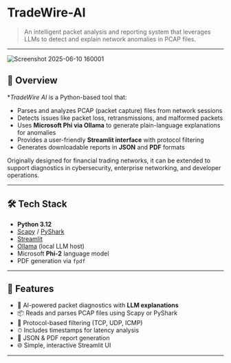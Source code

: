 # TradeWire-AI 
> An intelligent packet analysis and reporting system that leverages LLMs to detect and explain network anomalies in PCAP files.

---
![Screenshot 2025-06-10 160001](https://github.com/user-attachments/assets/58b5564c-e36e-40b9-b87d-385ad2a57251)




## 📌 Overview

**TradeWire AI* is a Python-based tool that:
- Parses and analyzes PCAP (packet capture) files from network sessions
- Detects issues like packet loss, retransmissions, and malformed packets
- Uses **Microsoft Phi via Ollama** to generate plain-language explanations for anomalies
- Provides a user-friendly **Streamlit interface** with protocol filtering
- Generates downloadable reports in **JSON** and **PDF** formats

Originally designed for financial trading networks, it can be extended to support diagnostics in cybersecurity, enterprise networking, and developer operations.

---

## 🛠️ Tech Stack

- **Python 3.12**
- [Scapy](https://scapy.net/) / [PyShark](https://github.com/KimiNewt/pyshark)
- [Streamlit](https://streamlit.io/)
- [Ollama](https://ollama.com/) (local LLM host)
- Microsoft **Phi-2** language model
- PDF generation via `fpdf` 

---

## 🚀 Features

- 🧠 AI-powered packet diagnostics with **LLM explanations**
- 📦 Reads and parses PCAP files using Scapy or PyShark
- 🔎 Protocol-based filtering (TCP, UDP, ICMP)
- ⏱ Includes timestamps for latency analysis
- 🧾 JSON & PDF report generation
- 🌐 Simple, interactive Streamlit UI

---


